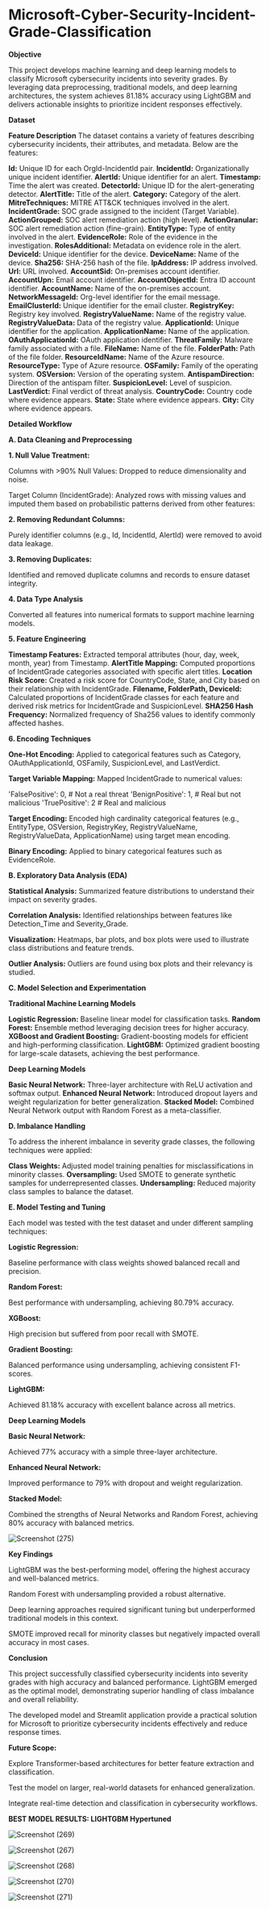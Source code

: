 # Microsoft-Cyber-Security-Incident-Grade-Classification

**Objective**

This project develops machine learning and deep learning models to classify Microsoft cybersecurity incidents into severity grades. By leveraging data preprocessing, traditional models, and deep learning architectures, the system achieves 81.18% accuracy using LightGBM and delivers actionable insights to prioritize incident responses effectively.

**Dataset**

**Feature Description**
The dataset contains a variety of features describing cybersecurity incidents, their attributes, and metadata. Below are the features:

**Id:** Unique ID for each OrgId-IncidentId pair.
**IncidentId:** Organizationally unique incident identifier.
**AlertId:** Unique identifier for an alert.
**Timestamp:** Time the alert was created.
**DetectorId:** Unique ID for the alert-generating detector.
**AlertTitle:** Title of the alert.
**Category:** Category of the alert.
**MitreTechniques:** MITRE ATT&CK techniques involved in the alert.
**IncidentGrade:** SOC grade assigned to the incident (Target Variable).
**ActionGrouped:** SOC alert remediation action (high level).
**ActionGranular:** SOC alert remediation action (fine-grain).
**EntityType:** Type of entity involved in the alert.
**EvidenceRole:** Role of the evidence in the investigation.
**RolesAdditional:** Metadata on evidence role in the alert.
**DeviceId:** Unique identifier for the device.
**DeviceName:** Name of the device.
**Sha256:** SHA-256 hash of the file.
**IpAddress:** IP address involved.
**Url:** URL involved.
**AccountSid:** On-premises account identifier.
**AccountUpn:** Email account identifier.
**AccountObjectId:** Entra ID account identifier.
**AccountName:** Name of the on-premises account.
**NetworkMessageId:** Org-level identifier for the email message.
**EmailClusterId:** Unique identifier for the email cluster.
**RegistryKey:** Registry key involved.
**RegistryValueName:** Name of the registry value.
**RegistryValueData:** Data of the registry value.
**ApplicationId:** Unique identifier for the application.
**ApplicationName:** Name of the application.
**OAuthApplicationId:** OAuth application identifier.
**ThreatFamily:** Malware family associated with a file.
**FileName:** Name of the file.
**FolderPath:** Path of the file folder.
**ResourceIdName:** Name of the Azure resource.
**ResourceType:** Type of Azure resource.
**OSFamily:** Family of the operating system.
**OSVersion:** Version of the operating system.
**AntispamDirection:** Direction of the antispam filter.
**SuspicionLevel:** Level of suspicion.
**LastVerdict:** Final verdict of threat analysis.
**CountryCode:** Country code where evidence appears.
**State:** State where evidence appears.
**City:** City where evidence appears.

**Detailed Workflow**

**A. Data Cleaning and Preprocessing**

**1. Null Value Treatment:**
   
Columns with >90% Null Values: Dropped to reduce dimensionality and noise.

Target Column (IncidentGrade): Analyzed rows with missing values and imputed them based on probabilistic patterns derived from other features:

**2. Removing Redundant Columns:**
   
Purely identifier columns (e.g., Id, IncidentId, AlertId) were removed to avoid data leakage.

**3. Removing Duplicates:**
   
Identified and removed duplicate columns and records to ensure dataset integrity.

**4. Data Type Analysis**
   
Converted all features into numerical formats to support machine learning models.

**5. Feature Engineering**
   
**Timestamp Features:** Extracted temporal attributes (hour, day, week, month, year) from Timestamp.
**AlertTitle Mapping:** Computed proportions of IncidentGrade categories associated with specific alert titles.
**Location Risk Score:** Created a risk score for CountryCode, State, and City based on their relationship with IncidentGrade.
**Filename, FolderPath, DeviceId:** Calculated proportions of IncidentGrade classes for each feature and derived risk metrics for IncidentGrade and SuspicionLevel.
**SHA256 Hash Frequency:** Normalized frequency of Sha256 values to identify commonly affected hashes.

**6. Encoding Techniques**
   
**One-Hot Encoding:** Applied to categorical features such as Category, OAuthApplicationId, OSFamily, SuspicionLevel, and LastVerdict.

**Target Variable Mapping:** Mapped IncidentGrade to numerical values: 

'FalsePositive': 0,   # Not a real threat
'BenignPositive': 1,  # Real but not malicious
'TruePositive': 2     # Real and malicious

**Target Encoding:** Encoded high cardinality categorical features (e.g., EntityType, OSVersion, RegistryKey, RegistryValueName, RegistryValueData, ApplicationName) using target mean encoding.

**Binary Encoding:** Applied to binary categorical features such as EvidenceRole.

**B. Exploratory Data Analysis (EDA)**

**Statistical Analysis:**
Summarized feature distributions to understand their impact on severity grades.

**Correlation Analysis:**
Identified relationships between features like Detection_Time and Severity_Grade.

**Visualization:**
Heatmaps, bar plots, and box plots were used to illustrate class distributions and feature trends.

**Outlier Analysis:**
Outliers are found using box plots and their relevancy is studied.

**C. Model Selection and Experimentation**

**Traditional Machine Learning Models**

**Logistic Regression:** Baseline linear model for classification tasks.
**Random Forest:** Ensemble method leveraging decision trees for higher accuracy.
**XGBoost and Gradient Boosting:** Gradient-boosting models for efficient and high-performing classification.
**LightGBM:** Optimized gradient boosting for large-scale datasets, achieving the best performance.

**Deep Learning Models**

**Basic Neural Network:** Three-layer architecture with ReLU activation and softmax output.
**Enhanced Neural Network:** Introduced dropout layers and weight regularization for better generalization.
**Stacked Model:** Combined Neural Network output with Random Forest as a meta-classifier.

**D. Imbalance Handling**

To address the inherent imbalance in severity grade classes, the following techniques were applied:

**Class Weights:** Adjusted model training penalties for misclassifications in minority classes.
**Oversampling:** Used SMOTE to generate synthetic samples for underrepresented classes.
**Undersampling:** Reduced majority class samples to balance the dataset.

**E. Model Testing and Tuning**

Each model was tested with the test dataset and under different sampling techniques:

**Logistic Regression:**

Baseline performance with class weights showed balanced recall and precision.

**Random Forest:**

Best performance with undersampling, achieving 80.79% accuracy.

**XGBoost:**

High precision but suffered from poor recall with SMOTE.

**Gradient Boosting:**

Balanced performance using undersampling, achieving consistent F1-scores.

**LightGBM:**

Achieved 81.18% accuracy with excellent balance across all metrics.

**Deep Learning Models**

**Basic Neural Network:**

Achieved 77% accuracy with a simple three-layer architecture.

**Enhanced Neural Network:**

Improved performance to 79% with dropout and weight regularization.

**Stacked Model:**

Combined the strengths of Neural Networks and Random Forest, achieving 80% accuracy with balanced metrics.

![Screenshot (275)](https://github.com/user-attachments/assets/c79fb643-b9f5-4b9f-8df1-a1d3cb814d05)

**Key Findings**

LightGBM was the best-performing model, offering the highest accuracy and well-balanced metrics.

Random Forest with undersampling provided a robust alternative.

Deep learning approaches required significant tuning but underperformed traditional models in this context.

SMOTE improved recall for minority classes but negatively impacted overall accuracy in most cases.

**Conclusion**

This project successfully classified cybersecurity incidents into severity grades with high accuracy and balanced performance. LightGBM emerged as the optimal model, demonstrating superior handling of class imbalance and overall reliability.

The developed model and Streamlit application provide a practical solution for Microsoft to prioritize cybersecurity incidents effectively and reduce response times.

**Future Scope:**

Explore Transformer-based architectures for better feature extraction and classification.

Test the model on larger, real-world datasets for enhanced generalization.

Integrate real-time detection and classification in cybersecurity workflows.

**BEST MODEL RESULTS: LIGHTGBM Hypertuned**

![Screenshot (269)](https://github.com/user-attachments/assets/bcd9f818-e5b7-40a8-8111-9a0d97b6f129)

![Screenshot (267)](https://github.com/user-attachments/assets/9a121122-3962-4f35-8cc7-122a511b9bb5)

![Screenshot (268)](https://github.com/user-attachments/assets/350738c2-c260-4c2f-b30f-cf2012fffaa7)

![Screenshot (270)](https://github.com/user-attachments/assets/cfec3623-2c68-4755-b2ce-3df231c5a41c)

![Screenshot (271)](https://github.com/user-attachments/assets/4cb35955-edfb-457e-9104-435c3edad1de)



